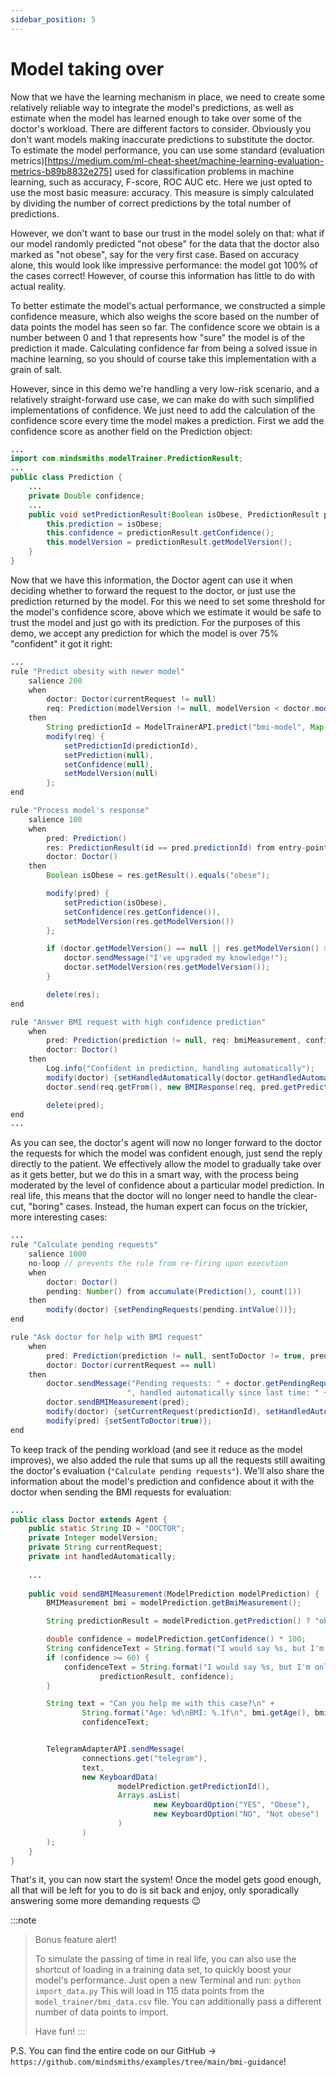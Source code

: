 ```yaml
---
sidebar_position: 5
---
```


# Model taking over

Now that we have the learning mechanism in place, we need to create some relatively reliable way to integrate the model's predictions,
as well as estimate when the model has learned enough to take over some of the doctor's workload.
There are different factors to consider. 
Obviously you don't want models making inaccurate predictions to substitute the doctor. To estimate the model performance, 
you can use some standard (evaluation metrics)[https://medium.com/ml-cheat-sheet/machine-learning-evaluation-metrics-b89b8832e275] 
used for classification problems in machine learning, such as accuracy, F-score, ROC AUC etc.
Here we just opted to use the most basic measure: accuracy. This measure is simply calculated by dividing the number of correct predictions by the total number of predictions.


However, we don't want to base our trust in the model solely on that: what if our model randomly predicted "not obese" for the data that the doctor also marked as "not obese", say for the very first case.
Based on accuracy alone, this would look like impressive performance: the model got 100% of the cases correct! 
However, of course this information has little to do with actual reality.

To better estimate the model's actual performance, we constructed a simple confidence measure, which also weighs the score based on the number of data points the model has seen so far.
The confidence score we obtain is a number between 0 and 1 that represents how "sure" the model is of the prediction it made.
Calculating confidence far from being a solved issue in machine learning, so you should of course take this implementation with a grain of salt. 


However, since in this demo we're handling a very low-risk scenario, and a relatively straight-forward use case, we can make do with such simplified implementations of confidence.
We just need to add the calculation of the confidence score every time the model makes a prediction. First we add the confidence score as another field on the Prediction object:
```java title="java/signals/Prediction.java"
...
import com.mindsmiths.modelTrainer.PredictionResult;
...
public class Prediction {
    ...
    private Double confidence;
    ...
    public void setPredictionResult(Boolean isObese, PredictionResult predictionResult) {
        this.prediction = isObese;
        this.confidence = predictionResult.getConfidence();
        this.modelVersion = predictionResult.getModelVersion();
    }
}
```
Now that we have this information, the Doctor agent can use it when deciding whether to forward the request to the doctor, or just use the prediction returned by the model.
For this we need to set some threshold for the model's confidence score, above which we estimate it would be safe to trust the model and just go with its prediction.
For the purposes of this demo, we accept any prediction for which the model is over 75% "confident" it got it right:
```java title="rules/doctor/Doctor.drl"
...
rule "Predict obesity with newer model"
    salience 200
    when
        doctor: Doctor(currentRequest != null)
        req: Prediction(modelVersion != null, modelVersion < doctor.modelVersion, sentToDoctor != true)
    then
        String predictionId = ModelTrainerAPI.predict("bmi-model", Map.of("age", req.getBmiMeasurement().getAge(), "bmi", req.getBmiMeasurement().getBMI()), List.of("not_obese", "obese"));
        modify(req) {
            setPredictionId(predictionId),
            setPrediction(null),
            setConfidence(null),
            setModelVersion(null)
        };
end

rule "Process model's response"
    salience 100
    when
        pred: Prediction()
        res: PredictionResult(id == pred.predictionId) from entry-point "signals"
        doctor: Doctor()
    then
        Boolean isObese = res.getResult().equals("obese");

        modify(pred) {
            setPrediction(isObese),
            setConfidence(res.getConfidence()),
            setModelVersion(res.getModelVersion())
        };

        if (doctor.getModelVersion() == null || res.getModelVersion() > doctor.getModelVersion()) {
            doctor.sendMessage("I've upgraded my knowledge!");
            doctor.setModelVersion(res.getModelVersion());
        }

        delete(res);
end

rule "Answer BMI request with high confidence prediction"
    when
        pred: Prediction(prediction != null, req: bmiMeasurement, confidence >= 0.75, sentToDoctor != true)
        doctor: Doctor()
    then
        Log.info("Confident in prediction, handling automatically");
        modify(doctor) {setHandledAutomatically(doctor.getHandledAutomatically() + 1)};
        doctor.send(req.getFrom(), new BMIResponse(req, pred.getPrediction()));

        delete(pred);
end
...
```
As you can see, the doctor's agent will now no longer forward to the doctor the requests for which the model was confident enough, just send the reply directly to the patient.
We effectively allow the model to gradually take over as it gets better, but we do this in a smart way, with the process being moderated by the level of confidence about a particular model prediction.
In real life, this means that the doctor will no longer need to handle the clear-cut, "boring" cases. Instead, the human expert can focus on the trickier, more interesting cases:

```java title="rules/doctor/Doctor.drl"
...
rule "Calculate pending requests"
    salience 1000
    no-loop // prevents the rule from re-firing upon execution
    when
        doctor: Doctor()
        pending: Number() from accumulate(Prediction(), count(1))
    then
        modify(doctor) {setPendingRequests(pending.intValue())};
end

rule "Ask doctor for help with BMI request"
    when
        pred: Prediction(prediction != null, sentToDoctor != true, predictionId: predictionId, confidence < 0.75)
        doctor: Doctor(currentRequest == null)
    then
        doctor.sendMessage("Pending requests: " + doctor.getPendingRequests() +
                          ", handled automatically since last time: " + doctor.getHandledAutomatically());
        doctor.sendBMIMeasurement(pred);
        modify(doctor) {setCurrentRequest(predictionId), setHandledAutomatically(0)};
        modify(pred) {setSentToDoctor(true)};
end
```
To keep track of the pending workload (and see it reduce as the model improves), we also added the rule that sums up all the requests still awaiting the doctor's evaluation (`"Calculate pending requests"`). 
We'll also share the information about the model's prediction and confidence about it with the doctor when sending the BMI requests for evaluation:

```java title="java/agents/Doctor.java"
...
public class Doctor extends Agent {
    public static String ID = "DOCTOR";
    private Integer modelVersion;
    private String currentRequest;
    private int handledAutomatically;
    
    ...
    
    public void sendBMIMeasurement(ModelPrediction modelPrediction) {
        BMIMeasurement bmi = modelPrediction.getBmiMeasurement();

        String predictionResult = modelPrediction.getPrediction() ? "obese" : "not obese";

        double confidence = modelPrediction.getConfidence() * 100;
        String confidenceText = String.format("I would say %s, but I'm not very sure.", predictionResult);
        if (confidence >= 60) {
            confidenceText = String.format("I would say %s, but I'm only %.0f%% sure.",
                    predictionResult, confidence);
        }

        String text = "Can you help me with this case?\n" +
                String.format("Age: %d\nBMI: %.1f\n", bmi.getAge(), bmi.calculateBMI()) +
                confidenceText;


        TelegramAdapterAPI.sendMessage(
                connections.get("telegram"),
                text,
                new KeyboardData(
                        modelPrediction.getPredictionId(),
                        Arrays.asList(
                                new KeyboardOption("YES", "Obese"),
                                new KeyboardOption("NO", "Not obese")
                        )
                )
        );
    }
}
```

That's it, you can now start the system! Once the model gets good enough, all that will be left for you to do is sit back and enjoy, only sporadically answering some more demanding requests 😉

:::note
> Bonus feature alert!
>
> To simulate the passing of time in real life, you can also use the shortcut of loading in a training data set, to quickly boost your model's performance.
> Just open a new Terminal and run:
> `python import_data.py`
> This will load in 115 data points from the `model_trainer/bmi_data.csv` file. You can additionally pass a different number of data points to import.
> 
> Have fun!
:::

P.S. You can find the entire code on our GitHub → `https://github.com/mindsmiths/examples/tree/main/bmi-guidance`!